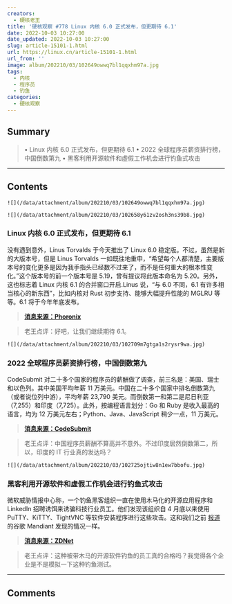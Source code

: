 ```yaml
---
creators:
  - 硬核老王
title: '硬核观察 #778 Linux 内核 6.0 正式发布，但更期待 6.1'
date: 2022-10-03 10:27:00
date_updated: 2022-10-03 10:27:00
slug: article-15101-1.html
url: https://linux.cn/article-15101-1.html
url_from: ''
image: album/202210/03/102649owwq7bl1qqxhm97a.jpg
tags:
  - 内核
  - 程序员
  - 钓鱼
categories:
  - 硬核观察
---
```


## Summary

> • Linux 内核 6.0 正式发布，但更期待 6.1 • 2022 全球程序员薪资排行榜，中国倒数第九 • 黑客利用开源软件和虚假工作机会进行钓鱼式攻击

***

<!-- more -->

## Contents

`![](/data/attachment/album/202210/03/102649owwq7bl1qqxhm97a.jpg)`

`![](/data/attachment/album/202210/03/102658y61zv2osh3ns39b8.jpg)`

### Linux 内核 6.0 正式发布，但更期待 6.1

没有遇到意外，Linus Torvalds 于今天推出了 Linux 6.0 稳定版。不过，虽然是新的大版本号，但是 Linus Torvalds 一如既往地重申，“希望每个人都清楚，主要版本号的变化更多是因为我手指头已经数不过来了，而不是任何重大的根本性变化。”这个版本号的前一个版本号是 5.19，曾有提议将此版本命名为 5.20。另外，这也标志着 Linux 内核 6.1 的合并窗口开启.Linus 说，“与 6.0 不同，6.1 有许多相当核心的新东西”，比如内核对 Rust 初步支持、能够大幅提升性能的 MGLRU 等等。6.1 将于今年年底发布。

> 
> **[消息来源：Phoronix](https://www.phoronix.com/news/Linux-6.1-Features-Early-Look)**
> 
> 
> 

> 
> 老王点评：好吧，让我们继续期待 6.1。
> 
> 
> 

`![](/data/attachment/album/202210/03/102709m7gtga1s2rysr9wa.jpg)`

### 2022 全球程序员薪资排行榜，中国倒数第九

CodeSubmit 对二十多个国家的程序员的薪酬做了调查，前三名是：美国、瑞士和以色列。其中美国平均年薪 11 万美元。中国在二十多个国家中排名倒数第九（或者说位列中游），平均年薪 23,790 美元。而倒数第一和第二是尼日利亚（7,255）和印度（7,725）。此外，按编程语言划分：Go 和 Ruby 是收入最高的语言，均为 12 万美元左右；Python、Java、JavaScript 稍少一点，11 万美元。

> 
> **[消息来源：CodeSubmit](https://codesubmit.io/blog/software-engineer-salary-by-country/)**
> 
> 
> 

> 
> 老王点评：中国程序员薪酬不算高并不意外。不过印度居然倒数第二，所以，印度的 IT 行业真的发达吗？
> 
> 
> 

`![](/data/attachment/album/202210/03/102725ojtiw8n1ew7bbofu.jpg)`

### 黑客利用开源软件和虚假工作机会进行钓鱼式攻击

微软威胁情报中心称，一个钓鱼黑客组织一直在使用木马化的开源应用程序和 LinkedIn 招聘诱饵来诱骗科技行业员工。他们发现该组织自 4 月底以来使用 PuTTY、KiTTY、TightVNC 等软件安装程序进行这些攻击。这和我们之前 [报道](https://linux.cn/article-15040-1.html) 的谷歌 Mandiant 发现的情况一样。

> 
> **[消息来源：ZDNet](https://www.zdnet.com/article/whats-what-in-the-united-states-securing-open-source-software-act/)**
> 
> 
> 

> 
> 老王点评：这种被带木马的开源软件钓鱼的员工真的合格吗？我觉得各个企业是不是模拟一下这种钓鱼测试。
> 
> 
>

***

## Comments
